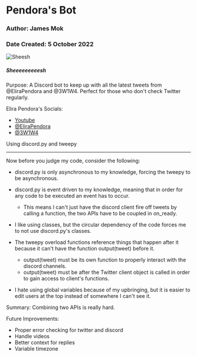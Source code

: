 # Pendora's Bot
### Author: James Mok       
### Date Created: 5 October 2022

![Sheesh](https://i.ytimg.com/vi/FvShFQ-EhZI/hqdefault.jpg)
##### Sheeeeeeeeesh

Purpose: A Discord bot to keep up with all the latest tweets from @EliraPendora and @3W1W4. Perfect for those who don't check Twitter regularly.

Elira Pendora's Socials:
* [Youtube](https://www.youtube.com/channel/UCIeSUTOTkF9Hs7q3SGcO-Ow)
* [@EliraPendora](https://twitter.com/EliraPendora)
* [@3W1W4](https://twitter.com/3W1W4)

<!-- If you want to make it in C++, try using Discord++ (DiscordPP) and twitcurl (swatkat). Or don't, I didn't look too deep into these APIs-->
Using discord.py and tweepy

---

Now before you judge my code, consider the following:

* discord.py is only asynchronous to my knowledge, forcing the tweepy to be asynchronous.
* discord.py is event driven to my knowledge, meaning that in order for any code to be executed an event has to occur.
  * This means I can't just have the discord client fire off tweets by calling a function,
          the two APIs have to be coupled in on_ready.
* I like using classes, but the circular dependency of the code forces me to not use discord.py's classes.
* The tweepy overload functions reference things that happen after it because it can't have the function output(tweet)
    before it.
  * output(tweet) must be its own function to properly interact with the discord channels.
  * output(tweet) must be after the Twitter client object is called in order to gain access to client's functions.

* I hate using global variables because of my upbringing, but it is easier to edit users at the top instead of
  somewhere I can't see it.

Summary: Combining two APIs is really hard.

Future Improvements:
* Proper error checking for twitter and discord
* Handle videos
* Better context for replies
* Variable timezone
